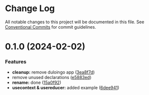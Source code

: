 # Change Log

All notable changes to this project will be documented in this file.
See [Conventional Commits](https://conventionalcommits.org) for commit guidelines.

# 0.1.0 (2024-02-02)

### Features

-   **cleanup:** remove duloingo app ([3ea8f7d](https://github.com/paulAlexSerban/wbk--reactjs-playground--typescript/commit/3ea8f7d47da9759c9ea8f62599a8aa4250b38c3c))
-   remove unused declarations ([e5883ed](https://github.com/paulAlexSerban/wbk--reactjs-playground--typescript/commit/e5883ed7fd99461c0a39af9ea7ad9f9b7c5e9603))
-   **rename:** done ([15a0f92](https://github.com/paulAlexSerban/wbk--reactjs-playground--typescript/commit/15a0f92f47690da6021269d43d7489cb72cdc514))
-   **usecontext & usereducer:** added example ([6dee941](https://github.com/paulAlexSerban/wbk--reactjs-playground--typescript/commit/6dee941d46c5ec7ea2a4d8e9d2a857c3846789e4))
